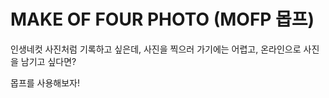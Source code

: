 # MAKE OF FOUR PHOTO (MOFP 몹프)

인생네컷 사진처럼 기록하고 싶은데, 사진을 찍으러 가기에는 어렵고, 온라인으로 사진을 남기고 싶다면?

몹프를 사용해보자!
